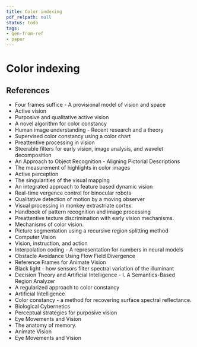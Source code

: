 ```yaml
---
title: Color indexing
pdf_relpath: null
status: todo
tags:
- gen-from-ref
- paper
---
```


# Color indexing

## References

- Four frames suffice - A provisional model of vision and space
- Active vision
- Purposive and qualitative active vision
- A novel algorithm for color constancy
- Human image understanding - Recent research and a theory
- Supervised color constancy using a color chart
- Preattentive processing in vision
- Steerable filters for early vision, image analysis, and wavelet decomposition
- An Approach to Object Recognition - Aligning Pictorial Descriptions
- The measurement of highlights in color images
- Active perception
- The singularities of the visual mapping
- An integrated approach to feature based dynamic vision
- Real-time vergence control for binocular robots
- Qualitative detection of motion by a moving observer
- Visual processing in monkey extrastriate cortex.
- Handbook of pattern recognition and image processing
- Preattentive texture discrimination with early vision mechanisms.
- Mechanisms of color vision.
- Picture segmentation using a recursive region splitting method
- Computer Vision
- Vision, instruction, and action
- Interpolation coding - A representation for numbers in neural models
- Obstacle Avoidance Using Flow Field Divergence
- Reference Frames for Animate Vision
- Black light - how sensors filter spectral variation of the illuminant
- Decision Theory and Artificial Intelligence - I. A Semantics-Based Region Analyzer
- A regularized approach to color constancy
- Artificial Intelligence
- Color constancy - a method for recovering surface spectral reflectance.
- Biological Cybernetics
- Perceptual strategies for purposive vision
- Eye Movements and Vision
- The anatomy of memory.
- Animate Vision
- Eye Movements and Vision
